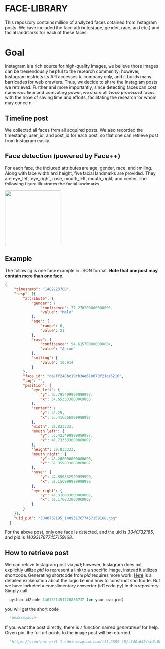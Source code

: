 # FACE-LIBRARY
This repository contains million of analyzed faces obtained from Instagram posts. We have included the face attributes(age, gender, race, and etc.) and facial landmarks for each of these faces. 
# Goal
Instagram is a rich source for high-quality images, we believe those images can be tremendously helpful to the research community; however, Instagram restricts its API accesses to company only, and it builds many barricades for web crawlers. Thus, we decide to share the Instagram posts we retrieved. Further and more importantly, since detecting faces can cost numerous time and computing power, we share all those processed faces with the hope of saving time and efforts, facilitating the research for whom may concern.  
## Timeline post
We collected all faces from all acquired posts. We also recorded the timestamp, user_id, and post_id for each post, so that one can retrieve post from Instagram easily.
## Face detection (powered by Face++)
For each face, the included attributes are age, gender, race, and smiling. Along with face width and height, five facial landmarks are provided. They are eye_left, eye_right, nose, mouth_left, mouth_right, and center. The following figure illustrates the facial landmarks.

<img src="https://github.com/xuefeng7/FACE-LIBRARY/blob/master/examples/landmarks.jpg" width="180">

## Example
The following is one face example in JSON format. **Note that one post may contain more than one face**. 
```json
{
  	"timestamp": "1482223780",
  	"resp": [{
  		"attribute": {
  			"gender": {
  				"confidence": 77.270200000000003,
  				"value": "Male"
  			},
  			"age": {
  				"range": 6,
  				"value": 21
  			},
  			"race": {
  				"confidence": 54.615700000000004,
  				"value": "Asian"
  			},
  			"smiling": {
  				"value": 10.914
  			}
  		},
  		"face_id": "de7ff248bc19cb34e610070f21ee6210",
  		"tag": "",
  		"position": {
  			"eye_left": {
  				"y": 32.795499999999997,
  				"x": 54.653333000000003
  			},
  			"center": {
  				"y": 43.25,
  				"x": 57.416666999999997
  			},
  			"width": 29.833333,
  			"mouth_left": {
  				"y": 51.423499999999997,
  				"x": 48.733333000000002
  			},
  			"height": 29.833333,
  			"mouth_right": {
  				"y": 49.200000000000003,
  				"x": 58.359833000000002
  			},
  			"nose": {
  				"y": 42.856332999999999,
  				"x": 58.156999999999996
  			},
  			"eye_right": {
  				"y": 40.310833000000002,
  				"x": 66.170833000000002
  			}
  		}
  	}],
  	"uid_pid": "3040732185_1409317677457159168.jpg"
  }
```
For the above post, only one face is detected, and the uid is _3040732185_, and pid is _1409317677457159168_.
## How to retrieve post
We can retrive Instagram post via *pid*; however, Instagram does not explicitly utilize *pid* to represent a link to a specific image, instead it utilizes shortcode. Generating shortcode from *pid* requires more work. [Here]() is a detailed explaination about the logic behind how to construct shortcode. But we have included a complimentary converter (id2code.py) in this repository. Simply call
```python
  python id2code 1467331451728886737 (or your own pid)
```
you will get the short code
```python
  'BRdAi5cDvvR'
```
If you want the post directly, there is a function named *generateUrl* for help. Given pid, the full url points to the image post will be returned.
```python
  'https://scontent-ord1-1.cdninstagram.com/t51.2885-15/s640x640/sh0.08/e35/17077495_255710568218080_4361264754778439680_n.jpg'
```
